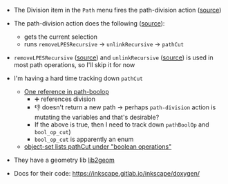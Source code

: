 - The Division item in the `Path` menu fires the path-division action ([source](https://gitlab.com/inkscape/inkscape/-/blob/master/share/ui/menus.ui#L997-1002))
- The path-division action does the following ([source](https://gitlab.com/inkscape/inkscape/-/blob/master/src/actions/actions-paths.cpp#L63-69)):
  - gets the current selection
  - runs `removeLPESRecursive` -> `unlinkRecursive` -> `pathCut`
- `removeLPESRecursive` ([source](https://gitlab.com/inkscape/inkscape/-/blob/master/src/selection-chemistry.cpp#L2910)) and `unlinkRecursive` ([source](https://gitlab.com/inkscape/inkscape/-/blob/master/src/selection-chemistry.cpp#L2872)) is used in most path operations, so I'll skip it for now
- I'm having a hard time tracking down `pathCut`

  - [One reference in path-boolop](https://gitlab.com/inkscape/inkscape/-/blob/master/src/path/path-boolop.cpp#L90-95)
    - ➕ references division
    - 👎 doesn't return a new path -> perhaps `path-division` action is mutating the variables and that's desirable?
    - If the above is true, then I need to track down `pathBoolOp` and `bool_op_cut`)
    - `bool_op_cut` is apparently an enum
  - [object-set lists pathCut under "boolean operations"](https://gitlab.com/inkscape/inkscape/-/blob/master/src/object/object-set.h#L481)

- They have a geometry lib [lib2geom](https://gitlab.com/inkscape/lib2geom)
- Docs for their code: https://inkscape.gitlab.io/inkscape/doxygen/
